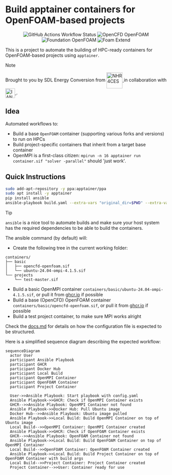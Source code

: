 # Build apptainer containers for OpenFOAM-based projects

<p align="center">
<img alt="GitHub Actions Workflow Status" src="https://img.shields.io/github/actions/workflow/status/FoamScience/openfoam-apptainer-packaging/ci.yaml?style=for-the-badge&logo=linuxcontainers&label=Test%20container">
<img alt="OpenCFD OpenFOAM" src="https://img.shields.io/badge/OpenCFD_OpenFOAM-blue?style=for-the-badge">
<img alt="Foundation OpenFOAM" src="https://img.shields.io/badge/Foundation_Version-darkgreen?style=for-the-badge">
<img alt="Foam Extend" src="https://img.shields.io/badge/Foam_Extend-teal?style=for-the-badge">
</p>

This is a project to automate the building of HPC-ready containers for OpenFOAM-based projects
using `apptainer`.

> [!NOTE]
> Brought to you by SDL Energy Conversion from
> <a href="https://www.nhr4ces.de/simulation-and-data-labs/sdl-energy-conversion/">
> <img src="https://www.itc.rwth-aachen.de/global/show_picture.asp?id=aaaaaaaabvbpmgd&w=223&q=77" alt="NHR4CES" height="50px" style="vertical-align:middle"/>
> </a>
> in collaboration with
> <a href="https://ianus-simulation.de/en/">
> <img src="https://ianus-simulation.de/wp-content/uploads/2023/04/IANUS_Logo_color_color_bold_RGB.png" alt="IANUS SIMULATION" height="30px" style="vertical-align:middle"/>
> </a>.

## Idea

Automated workflows to:

- Build a base `OpenFOAM` container (supporting various forks and versions) to run on HPCs
- Build project-specific containers that inherit from a target base container
- OpenMPI is a first-class citizen: `mpirun -n 16 apptainer run container.sif "solver -parallel"`
  should 'just work'.

## Quick Instructions

```bash
sudo add-apt-repository -y ppa:apptainer/ppa
sudo apt install -y apptainer
pip install ansible
ansible-playbook build.yaml --extra-vars "original_dir=$PWD" --extra-vars "@config.yaml"
```

> [!TIP]
> `ansible` is a nice tool to automate builds and make sure your host system has the required
> dependencies to be able to build the containers.

The ansible command (by default) will:
- Create the following tree in the current working folder:
```
containers/
├── basic
│   ├── opencfd-openfoam.sif
│   └── ubuntu-24.04-ompi-4.1.5.sif
└── projects
    └── test-master.sif
```
- Build a basic OpenMPI container `containers/basic/ubuntu-24.04-ompi-4.1.5.sif`, or pull
  it from [ghcr.io](https://ghcr.io) if possible
- Build a base (OpenCFD) OpenFOAM container `containers/basic/opencfd-openfoam.sif`, or
  pull it from [ghcr.io](https://ghcr.io) if possible
- Build a test project container, to make sure MPI works alright

Check the [docs.md](docs.md) for details on how the configuration file
is expected to be structured.

Here is a simplified sequence diagram describing the expected workflow:
```mermaid
sequenceDiagram
  actor User
  participant Ansible Playbook
  participant GHCR
  participant Docker Hub
  participant Local Build
  participant OpenMPI Container
  participant OpenFOAM Container
  participant Project Container

  User->>Ansible Playbook: Start playbook with config.yaml
  Ansible Playbook->>GHCR: Check if OpenMPI Container exists
  GHCR-->>Ansible Playbook: OpenMPI Container not found
  Ansible Playbook->>Docker Hub: Pull Ubuntu image
  Docker Hub-->>Ansible Playbook: Ubuntu image pulled
  Ansible Playbook->>Local Build: Build OpenMPI Container on top of Ubuntu image
  Local Build-->>OpenMPI Container: OpenMPI Container created
  Ansible Playbook->>GHCR: Check if OpenFOAM Container exists
  GHCR-->>Ansible Playbook: OpenFOAM Container not found
  Ansible Playbook->>Local Build: Build OpenFOAM Container on top of OpenMPI Container
  Local Build-->>OpenFOAM Container: OpenFOAM Container created
  Ansible Playbook->>Local Build: Build Project Container on top of OpenFOAM Container with build args
  Local Build-->>Project Container: Project Container created
  Project Container-->>User: Container ready for use
```
